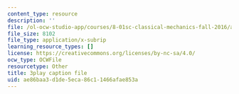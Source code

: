 ```yaml
---
content_type: resource
description: ''
file: /ol-ocw-studio-app/courses/8-01sc-classical-mechanics-fall-2016/ae86baa3d1de5eca86c11466afae853a_DYi8KTt8688.vtt
file_size: 8102
file_type: application/x-subrip
learning_resource_types: []
license: https://creativecommons.org/licenses/by-nc-sa/4.0/
ocw_type: OCWFile
resourcetype: Other
title: 3play caption file
uid: ae86baa3-d1de-5eca-86c1-1466afae853a
---
```

